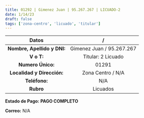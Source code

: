 ```yaml
---
title: 01292 | Gimenez Juan | 95.267.267 | LICUADO-2
date: 1/14/23
draft: false
tags: ['zona-centro', 'licuado', 'titular']
---
```


|          **Datos**          |             /             |
|:---------------------------:|:-------------------------:|
| **Nombre, Apellido y DNI:** | Gimenez Juan / 95.267.267 |
|          **V o T:**         |     Titular: 2 Licuado    |
|      **Numero Único:**      |           01291           |
|  **Localidad y Dirección:** |     Zona Centro / N/A     |
|        **Teléfono:**        |            N/A            |
|          **Rubro**          |          Licuados         |

**Estado de Pago:** **PAGO COMPLETO**

**Correo:** N/A
